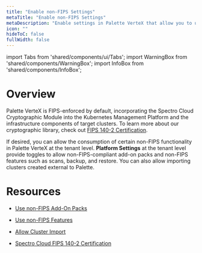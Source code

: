 ```yaml
---
title: "Enable non-FIPS Settings"
metaTitle: "Enable non-FIPS Settings"
metaDescription: "Enable settings in Palette VerteX that allow you to use non-FIPS resources and perform non-FIPS compliant actions."
icon: ""
hideToC: false
fullWidth: false
---
```


import Tabs from 'shared/components/ui/Tabs';
import WarningBox from 'shared/components/WarningBox';
import InfoBox from 'shared/components/InfoBox';


# Overview

Palette VerteX is FIPS-enforced by default, incorporating the Spectro Cloud Cryptographic Module into the Kubernetes Management Platform and the infrastructure components of target clusters. To learn more about our cryptographic library, check out [FIPS 140-2 Certification](/compliance#fips140-2).

If desired, you can allow the consumption of certain non-FIPS functionality in Palette VerteX at the tenant level. **Platform Settings** at the tenant level provide toggles to allow non-FIPS-compliant add-on packs and non-FIPS features such as scans, backup, and restore. You can also allow importing clusters created external to Palette.


# Resources

- [Use non-FIPS Add-On Packs](/vertex/system-management/enable-non-fips-settings/use-non-fips-addon-packs)


- [Use non-FIPS Features](/vertex/system-management/enable-non-fips-settings/use-non-fips-features)


- [Allow Cluster Import](/vertex/system-management/enable-non-fips-settings/allow-cluster-import)


- [Spectro Cloud FIPS 140-2 Certification](/compliance#fips140-2)

<br />

